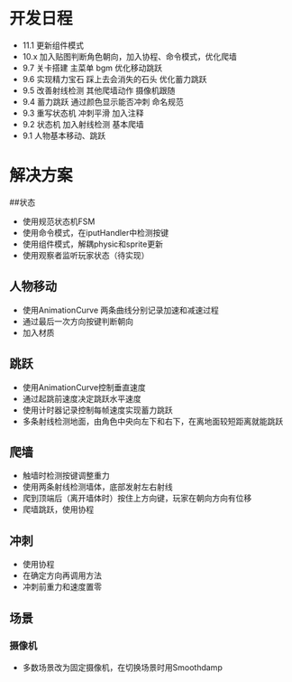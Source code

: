 # 开发日程
- 11.1 更新组件模式
- 10.x 加入贴图判断角色朝向，加入协程、命令模式，优化爬墙
- 9.7 关卡搭建 主菜单 bgm 优化移动跳跃
- 9.6 实现精力宝石 踩上去会消失的石头 优化蓄力跳跃
- 9.5 改善射线检测 其他爬墙动作 摄像机跟随
- 9.4 蓄力跳跃 通过颜色显示能否冲刺 命名规范
- 9.3 重写状态机 冲刺平滑 加入注释
- 9.2 状态机 加入射线检测 基本爬墙
- 9.1 人物基本移动、跳跃


# 解决方案

##状态
- 使用规范状态机FSM
- 使用命令模式，在iputHandler中检测按键
- 使用组件模式，解耦physic和sprite更新
- 使用观察者监听玩家状态（待实现）

## 人物移动
- 使用AnimationCurve  两条曲线分别记录加速和减速过程
- 通过最后一次方向按键判断朝向
- 加入材质


## 跳跃
- 使用AnimationCurve控制垂直速度
- 通过起跳前速度决定跳跃水平速度
- 使用计时器记录控制每帧速度实现蓄力跳跃
- 多条射线检测地面，由角色中央向左下和右下，在离地面较短距离就能跳跃

## 爬墙
- 触墙时检测按键调整重力
- 使用两条射线检测墙体，底部发射左右射线
- 爬到顶端后（离开墙体时）按住上方向键，玩家在朝向方向有位移
- 爬墙跳跃，使用协程

## 冲刺
- 使用协程
- 在确定方向再调用方法
- 冲刺前重力和速度置零

## 场景
### 摄像机
- 多数场景改为固定摄像机，在切换场景时用Smoothdamp



